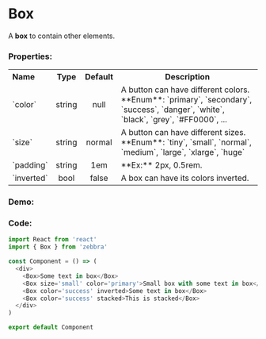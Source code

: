 # Box

A **box** to contain other elements.

### Properties:

<table>
  <tbody>
    <tr>
      <th class='name' align="left">Name</th>
      <th align="center">Type</th>
      <th align="center">Default</th>
      <th>Description</th>
    </tr>
    <tr>
      <td>`color`</td>
      <td class='type' align="center">string</td>
      <td class='default-type' align="center">null</td>
      <td>
        A button can have different colors. <br />
        **Enum**:
        `primary`, `secondary`, `success`, `danger`, `white`, `black`, `grey`, `#FF0000`, ...
      </td>
    </tr>
    <tr>
      <td>`size`</td>
      <td class='type' align="center">string</td>
      <td class='default-type' align="center">normal</td>
      <td>
        A button can have different sizes. <br />
        **Enum**:
        `tiny`, `small`, `normal`, `medium`, `large`, `xlarge`, `huge`
      </td>
    </tr>
    <tr>
      <td>`padding`</td>
      <td class='type' align="center">string</td>
      <td class='default-type' align="center">1em</td>
      <td>**Ex:** 2px, 0.5rem.</td>
    </tr>
    <tr>
      <td>`inverted`</td>
      <td class='type' align="center">bool</td>
      <td class='default-type' align="center">false</td>
      <td>A box can have its colors inverted.</td>
    </tr>
  </tbody>
</table>

### Demo:

<!-- STORY -->

### Code:

```js
import React from 'react'
import { Box } from 'zebbra'

const Component = () => (
  <div>
    <Box>Some text in box</Box>
    <Box size='small' color='primary'>Small box with some text in box</Box>
    <Box color='success' inverted>Some text in box</Box>
    <Box color='success' stacked>This is stacked</Box>
  </div>
)

export default Component
```
